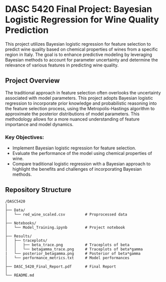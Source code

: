 # DASC 5420 Final Project: Bayesian Logistic Regression for Wine Quality Prediction

This project utilizes Bayesian logistic regression for feature selection to predict wine quality based on chemical properties of wines from a specific region in Italy. The goal is to enhance predictive modeling by leveraging Bayesian methods to account for parameter uncertainty and determine the relevance of various features in predicting wine quality.

## Project Overview

The traditional approach in feature selection often overlooks the uncertainty associated with model parameters. This project adopts Bayesian logistic regression to incorporate prior knowledge and probabilistic reasoning into the feature selection process, using the Metropolis-Hastings algorithm to approximate the posterior distributions of model parameters. This methodology allows for a more nuanced understanding of feature importance and model dynamics.

### Key Objectives:
- Implement Bayesian logistic regression for feature selection.
- Evaluate the performance of the model using chemical properties of wine.
- Compare traditional logistic regression with a Bayesian approach to highlight the benefits and challenges of incorporating Bayesian methods.

## Repository Structure

    /DASC5420
    │
    ├── Data/                   
    │   └── red_wine_scaled.csv         # Proprocessed data    
    │
    ├── Notebooks/              
    │   └── Model_Training.ipynb        # Project notebook 
    │
    ├── Results/                
    │   ├── traceplots/ 
    │   │   ├── beta_trace.png          # Traceplots of beta
    │   │   └── betagamma_trace.png     # Traceplots of beta*gamma
    |   └── posterior_betagamma.png     # Posterior of beta*gamma
    │   └── performance_metrics.txt     # Model performances
    │
    ├── DASC_5420_Final_Report.pdf      # Final Report
    │
    └── README.md 
